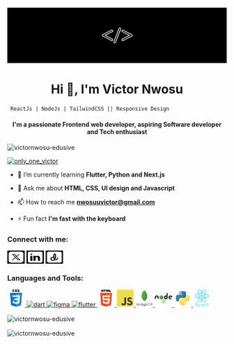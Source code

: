 ![Header](./github-banner.jpg)
<h1 align="center">Hi 👋, I'm Victor Nwosu </h1>
<code> ReactJs | NodeJs | TailwindCSS || Responsive Design  </code>
<br>
<h4 align="center">I'm a passionate Frontend web developer, aspiring Software developer and Tech enthusiast</h4>

<p align="left"> <img src="https://komarev.com/ghpvc/?username=victornwosu-edusive&label=Profile%20views&color=0e75b6&style=flat" alt="victornwosu-edusive" /> </p>

<p align="left"> <a href="https://twitter.com/only_one_victor" target="blank"><img src="https://img.shields.io/twitter/follow/only_one_victor?logo=x&style=for-the-badge" alt="only_one_victor" /></a> </p>

- 🌱 I’m currently learning **Flutter, Python and Next.js**

- 💬 Ask me about **HTML, CSS, UI design and Javascript**

- 📫 How to reach me **nwosuuvictor@gmail.com**

- ⚡ Fun fact **I'm fast with the keyboard**

<h3 align="left">Connect with me:</h3>
<p align="left">
<a href="https://twitter.com/only_one_victor" target="blank"><img align="center" src="./icons8-twitter.svg" alt="only_one_victor" height="30" width="40" /></a>
<a href="https://linkedin.com/in/victor-nwosu" target="blank"><img align="center" src="./icons8-linkedin.svg" alt="victor-nwosu" height="30" width="40" /></a>
<a href="https://dribbble.com/edusive designs" target="blank"><img align="center" src="./icons8-dribbble.svg" alt="edusive designs" height="30" width="40" /></a>
</p>

<h3 align="left">Languages and Tools:</h3>
<p align="left"> <a href="https://developer.android.com" target="_blank" rel="noreferrer"> <a href="https://www.w3schools.com/css/" target="_blank" rel="noreferrer"> <img src="https://raw.githubusercontent.com/devicons/devicon/master/icons/css3/css3-original-wordmark.svg" alt="css3" width="40" height="40"/> </a> <a href="https://dart.dev" target="_blank" rel="noreferrer"> <img src="https://www.vectorlogo.zone/logos/dartlang/dartlang-icon.svg" alt="dart" width="40" height="40"/> </a> <a href="https://www.figma.com/" target="_blank" rel="noreferrer"> <img src="https://www.vectorlogo.zone/logos/figma/figma-icon.svg" alt="figma" width="40" height="40"/> </a> <a href="https://flutter.dev" target="_blank" rel="noreferrer"> <img src="https://www.vectorlogo.zone/logos/flutterio/flutterio-icon.svg" alt="flutter" width="40" height="40"/> </a> <a href="https://www.w3.org/html/" target="_blank" rel="noreferrer"> <img src="https://raw.githubusercontent.com/devicons/devicon/master/icons/html5/html5-original-wordmark.svg" alt="html5" width="40" height="40"/> </a> <a href="https://developer.mozilla.org/en-US/docs/Web/JavaScript" target="_blank" rel="noreferrer"> <img src="https://raw.githubusercontent.com/devicons/devicon/master/icons/javascript/javascript-original.svg" alt="javascript" width="40" height="40"/> </a> <a href="https://www.mongodb.com/" target="_blank" rel="noreferrer"> <img src="https://raw.githubusercontent.com/devicons/devicon/master/icons/mongodb/mongodb-original-wordmark.svg" alt="mongodb" width="40" height="40"/> </a>  <a href="https://nodejs.org" target="_blank" rel="noreferrer"> <img src="https://raw.githubusercontent.com/devicons/devicon/master/icons/nodejs/nodejs-original-wordmark.svg" alt="nodejs" width="40" height="40"/> </a> <a href="https://www.python.org" target="_blank" rel="noreferrer"> <img src="https://raw.githubusercontent.com/devicons/devicon/master/icons/python/python-original.svg" alt="python" width="40" height="40"/> </a> <a href="https://reactjs.org/" target="_blank" rel="noreferrer"> <img src="https://raw.githubusercontent.com/devicons/devicon/master/icons/react/react-original-wordmark.svg" alt="react" width="40" height="40"/> </a> </p>

<p><img align="center" src="https://github-readme-stats.vercel.app/api/top-langs?username=victornwosu-edusive&show_icons=true&locale=en&layout=compact" alt="victornwosu-edusive" /></p>

<p><img align="center" src="https://github-readme-streak-stats.herokuapp.com/?user=victornwosu-edusive&" alt="victornwosu-edusive" /></p>

